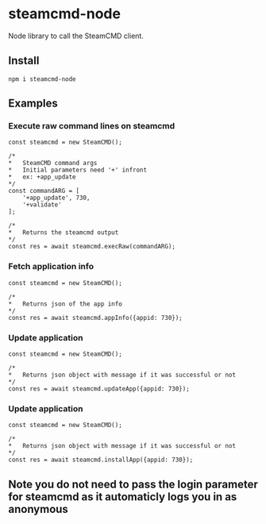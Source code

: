 # steamcmd-node
Node library to call the SteamCMD client.

## Install
    npm i steamcmd-node 

## Examples
### Execute raw command lines on steamcmd

    const steamcmd = new SteamCMD();

    /*
    *   SteamCMD command args
    *   Initial parameters need '+' infront
    *   ex: +app_update
    */
    const commandARG = [
        '+app_update', 730,
        '+validate'
    ];

    /*
    *   Returns the steamcmd output
    */
    const res = await steamcmd.execRaw(commandARG);


### Fetch application info

    const steamcmd = new SteamCMD();

    /*
    *   Returns json of the app info
    */
    const res = await steamcmd.appInfo({appid: 730});

### Update application

    const steamcmd = new SteamCMD();

    /*
    *   Returns json object with message if it was successful or not
    */
    const res = await steamcmd.updateApp({appid: 730});    

### Update application

    const steamcmd = new SteamCMD();

    /*
    *   Returns json object with message if it was successful or not
    */
    const res = await steamcmd.installApp({appid: 730});  

## Note you do not need to pass the login parameter for steamcmd as it automaticly logs you in as anonymous